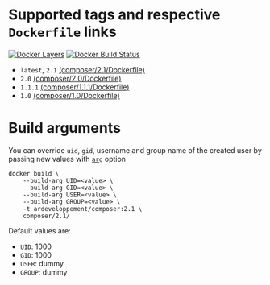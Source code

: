 # Supported tags and respective `Dockerfile` links
[![Docker Layers](https://images.microbadger.com/badges/image/ardeveloppement/composer.svg)][microbadger]
[![Docker Build Status](https://img.shields.io/docker/cloud/build/ardeveloppement/composer.svg)][dockerstore]

* `latest`, `2.1` [(composer/2.1/Dockerfile)](https://github.com/ArDeveloppement/docker-images/blob/master/composer/2.1/Dockerfile)
* `2.0` [(composer/2.0/Dockerfile)](https://github.com/ArDeveloppement/docker-images/blob/master/composer/2.0/Dockerfile)
* `1.1.1` [(composer/1.1.1/Dockerfile)](https://github.com/ArDeveloppement/docker-images/blob/master/composer/1.1.1/Dockerfile)
* `1.0` [(composer/1.0/Dockerfile)](https://github.com/ArDeveloppement/docker-images/blob/master/composer/1.0/Dockerfile)

# Build arguments

You can override `uid`, `gid`, username and group name of the created user by passing new values with [`arg`][docker-arg-doc] option

	docker build \
	    --build-arg UID=<value> \
	    --build-arg GID=<value> \
	    --build-arg USER=<value> \
	    --build-arg GROUP=<value> \
	    -t ardeveloppement/composer:2.1 \
	    composer/2.1/

Default values are:

* `UID`: 1000
* `GID`: 1000
* `USER`: dummy
* `GROUP`: dummy


[microbadger]:    https://microbadger.com/images/ardeveloppement/composer
[dockerstore]:	  https://store.docker.com/community/images/ardeveloppement/composer
[docker-arg-doc]: https://docs.docker.com/engine/reference/builder/#arg

